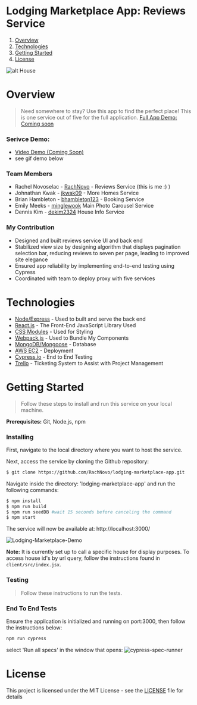 # Lodging Marketplace App: Reviews Service
1. [Overview](#overview)
2. [Technologies](#technologies)
3. [Getting Started](#getting-started)
4. [License](#license)

![alt House](https://rachel-portfolio.s3.amazonaws.com/house.jpg)

# Overview
> Need somewhere to stay? Use this app to find the perfect place! This is one service out of five for the full application. [Full App Demo: Coming soon](link)

### Serivce Demo:
- [Video Demo (Coming Soon)](YouTubeLink)
- see gif demo below

### Team Members

- Rachel Novoselac - [RachNovo](https://github.com/RachNovo) - Reviews Service (this is me :) )
- Johnathan Kwak - [jkwak09](https://github.com/jkwak09) - More Homes Service
- Brian Hambleton - [bhambleton123](https://github.com/bhambleton123) - Booking Service
- Emily Meeks - [minglewook](https://github.com/minglewook) Main Photo Carousel Service
- Dennis Kim - [dekim2324](https://github.com/dekim2324) House Info Service

### My Contribution
- Designed and built reviews service UI and back end
- Stabilized view size by designing algorithm that displays pagination selection bar, reducing reviews to seven per page, leading to improved site elegance
- Ensured app reliability by implementing end-to-end testing using Cypress
- Coordinated with team to deploy proxy with five services

# Technologies

* [Node/](https://nodejs.org/en/docs/)[Express](https://expressjs.com/) - Used to built and serve the back end
* [React.js](https://reactjs.org/) - The Front-End JavaScript Library Used
* [CSS Modules](https://css-tricks.com/css-modules-part-1-need/) - Used for Styling
* [Webpack.js](https://webpack.js.org/concepts/) - Used to Bundle My Components
* [MongoDB/](https://docs.mongodb.com/manual/)[Mongoose](https://mongoosejs.com/) - Database
* [AWS EC2](https://aws.amazon.com/ec2/) - Deployment
* [Cypress.io](https://www.cypress.io/) - End to End Testing
* [Trello](https://trello.com/) - Ticketing System to Assist with Project Management

# Getting Started
> Follow these steps to install and run this service on your local machine.

**Prerequisites:** Git, Node.js, npm

### Installing

First, navigate to the local directory where you want to host the service.

Next, access the service by cloning the Github repository:

```bash
$ git clone https://github.com/RachNovo/lodging-marketplace-app.git
```

Navigate inside the directory: 'lodging-marketplace-app' and run the following commands:
```bash
$ npm install
$ npm run build
$ npm run seedDB #wait 15 seconds before canceling the command
$ npm start
```
The service will now be available at: http://localhost:3000/

![Lodging-Marketplace-Demo](https://rachel-portfolio.s3.amazonaws.com/lodging-marketplace-demo.gif)

**Note:** It is currently set up to call a specific house for display purposes. To access house id's by url query, follow the instructions found in `client/src/index.jsx`.

### Testing
> Follow these instructions to run the tests.

### End To End Tests

Ensure the application is initialized and running on port:3000, then follow the instructions below:

```bash
npm run cypress
```

select 'Run all specs' in the window that opens:
![cypress-spec-runner](https://rachel-portfolio.s3.amazonaws.com/cypress-spec-runner.png)

# License

This project is licensed under the MIT License - see the [LICENSE](LICENSE) file for details
